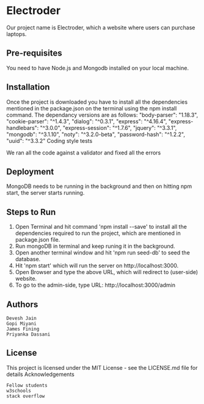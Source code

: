 # Electroder

Our project name is Electroder, which a website where users can purchase laptops.


## Pre-requisites

You need to have Node.js and Mongodb installed on your local machine.


## Installation

Once the project is downloaded you have to install all the dependencies mentioned in the package.json on the terminal using the npm install command. The dependancy versions are as follows: "body-parser": "1.18.3", "cookie-parser": "^1.4.3", "dialog": "^0.3.1", "express": "^4.16.4", "express-handlebars": "^3.0.0", "express-session": "^1.7.6", "jquery": "^3.3.1", "mongodb": "^3.1.10", "noty": "^3.2.0-beta", "password-hash": "^1.2.2", "uuid": "^3.3.2"
Coding style tests

We ran all the code against a validator and fixed all the errors


## Deployment

MongoDB needs to be running in the background and then on hitting npm start, the server starts running.

## Steps to Run

1. Open Terminal and hit command 'npm install --save' to install all the dependencies required to run the project, which are mentioned in package.json file.
2. Run mongoDB in terminal and keep runing it in the background.
2. Open another terminal window and hit 'npm run seed-db' to seed the database.
3. Hit 'npm start' which will run the server on http://localhost:3000.
4. Open Browser and type the above URL, which will redirect to (user-side) website.
5. To go to the admin-side, type URL: http://localhost:3000/admin 

## Authors

    Devesh Jain
    Gopi Miyani
    James Fining
    Priyanka Dassani


## License

This project is licensed under the MIT License - see the LICENSE.md file for details
Acknowledgements

    Fellow students
    w3schools
    stack overflow
